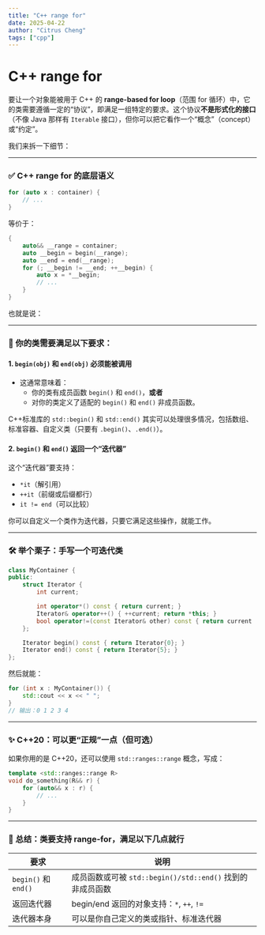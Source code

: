 ```yaml
---
title: "C++ range for"
date: 2025-04-22
author: "Citrus Cheng"
tags: ["cpp"]
---
```


# C++ range for

要让一个对象能被用于 C++ 的 **range-based for loop**（范围 for 循环）中，它的类需要遵循一定的“协议”，即满足一组特定的要求。这个协议**不是形式化的接口**（不像 Java 那样有 `Iterable` 接口），但你可以把它看作一个“概念”（concept）或“约定”。

我们来拆一下细节：

---

### ✅ **C++ range for 的底层语义**
```cpp
for (auto x : container) {
    // ...
}
```
等价于：
```cpp
{
    auto&& __range = container;
    auto __begin = begin(__range);
    auto __end = end(__range);
    for (; __begin != __end; ++__begin) {
        auto x = *__begin;
        // ...
    }
}
```

也就是说：

---

### 🔑 你的类需要满足以下要求：

#### 1. `begin(obj)` 和 `end(obj)` 必须能被调用
- 这通常意味着：
  - 你的类有成员函数 `begin()` 和 `end()`，**或者**
  - 对你的类定义了适配的 `begin()` 和 `end()` 非成员函数。

C++标准库的 `std::begin()` 和 `std::end()` 其实可以处理很多情况，包括数组、标准容器、自定义类（只要有 `.begin()`、`.end()`）。

#### 2. `begin()` 和 `end()` 返回一个“迭代器”
这个“迭代器”要支持：
- `*it`（解引用）
- `++it`（前缀或后缀都行）
- `it != end`（可以比较）

你可以自定义一个类作为迭代器，只要它满足这些操作，就能工作。

---

### 🛠️ 举个栗子：手写一个可迭代类

```cpp
class MyContainer {
public:
    struct Iterator {
        int current;

        int operator*() const { return current; }
        Iterator& operator++() { ++current; return *this; }
        bool operator!=(const Iterator& other) const { return current != other.current; }
    };

    Iterator begin() const { return Iterator{0}; }
    Iterator end() const { return Iterator{5}; }
};
```

然后就能：
```cpp
for (int x : MyContainer()) {
    std::cout << x << " ";
}
// 输出：0 1 2 3 4
```

---

### ✨ C++20：可以更“正规”一点（但可选）

如果你用的是 C++20，还可以使用 `std::ranges::range` 概念，写成：

```cpp
template <std::ranges::range R>
void do_something(R&& r) {
    for (auto&& x : r) {
        // ...
    }
}
```

---

### 📌 总结：类要支持 range-for，满足以下几点就行

| 要求 | 说明 |
|------|------|
| `begin()` 和 `end()` | 成员函数或可被 `std::begin()/std::end()` 找到的非成员函数 |
| 返回迭代器 | begin/end 返回的对象支持：`*`, `++`, `!=` |
| 迭代器本身 | 可以是你自己定义的类或指针、标准迭代器 |
